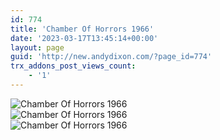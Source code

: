 ```yaml
---
id: 774
title: 'Chamber Of Horrors 1966'
date: '2023-03-17T13:45:14+00:00'
layout: page
guid: 'http://new.andydixon.com/?page_id=774'
trx_addons_post_views_count:
    - '1'
---
```


![Chamber Of Horrors 1966](https://i0.wp.com/assets.g8x2.ldn.idrivee2-23.com/posters/Chamber%20Of%20Horrors%201966%2001.jpg?w=1200&ssl=1 "Chamber Of Horrors 1966")  
![Chamber Of Horrors 1966](https://i0.wp.com/assets.g8x2.ldn.idrivee2-23.com/posters/Chamber%20Of%20Horrors%201966%2002.jpg?w=1200&ssl=1 "Chamber Of Horrors 1966")  
![Chamber Of Horrors 1966](https://i0.wp.com/assets.g8x2.ldn.idrivee2-23.com/posters/Chamber%20Of%20Horrors%201966%2003.jpg?w=1200&ssl=1 "Chamber Of Horrors 1966")